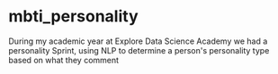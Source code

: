 # mbti_personality
During my academic year at Explore Data Science Academy we had a personality Sprint, using NLP to determine a person's personality type based on what they comment
